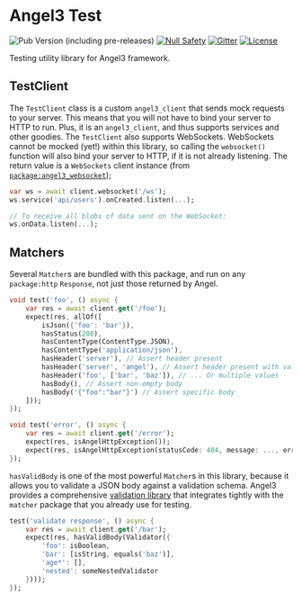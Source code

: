 # Angel3 Test

![Pub Version (including pre-releases)](https://img.shields.io/pub/v/angel3_test?include_prereleases)
[![Null Safety](https://img.shields.io/badge/null-safety-brightgreen)](https://dart.dev/null-safety)
[![Gitter](https://img.shields.io/gitter/room/angel_dart/discussion)](https://gitter.im/angel_dart/discussion)
[![License](https://img.shields.io/github/license/dart-backend/angel)](https://github.com/dart-backend/angel/tree/master/packages/test/LICENSE)

Testing utility library for Angel3 framework.

## TestClient

The `TestClient` class is a custom `angel3_client` that sends mock requests to your server. This means that you will not have to bind your server to HTTP to run. Plus, it is an `angel3_client`, and thus supports services and other goodies. The `TestClient` also supports WebSockets. WebSockets cannot be mocked (yet!) within this library, so calling the `websocket()` function will also bind your server to HTTP, if it is not already listening. The return value is a `WebSockets` client instance (from [`package:angel3_websocket`](<https://pub.dev/packages/angel3_websocket>));

```dart
var ws = await client.websocket('/ws');
ws.service('api/users').onCreated.listen(...);

// To receive all blobs of data sent on the WebSocket:
ws.onData.listen(...);
```

## Matchers

Several `Matcher`s are bundled with this package, and run on any `package:http` `Response`, not just those returned by Angel.

```dart
void test('foo', () async {
    var res = await client.get('/foo');
    expect(res, allOf([
        isJson({'foo': 'bar'}),
        hasStatus(200),
        hasContentType(ContentType.JSON),
        hasContentType('application/json'),
        hasHeader('server'), // Assert header present
        hasHeader('server', 'angel'), // Assert header present with value
        hasHeader('foo', ['bar', 'baz']), // ... Or multiple values
        hasBody(), // Assert non-empty body
        hasBody('{"foo":"bar"}') // Assert specific body
    ]));
});

void test('error', () async {
    var res = await client.get('/error');
    expect(res, isAngelHttpException());
    expect(res, isAngelHttpException(statusCode: 404, message: ..., errors: [...])) // Optional
});
```

`hasValidBody` is one of the most powerful `Matcher`s in this library, because it allows you to validate a JSON body against a validation schema. Angel3 provides a comprehensive [validation library](<https://pub.dev/packages/angel3_validate>) that integrates tightly with the `matcher` package that you already use for testing.

```dart
test('validate response', () async {
    var res = await client.get('/bar');
    expect(res, hasValidBody(Validator({
        'foo': isBoolean,
        'bar': [isString, equals('baz')],
        'age*': [],
        'nested': someNestedValidator
    })));
});
```
